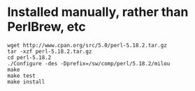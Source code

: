 Installed manually, rather than PerlBrew, etc
=============================================

    wget http://www.cpan.org/src/5.0/perl-5.18.2.tar.gz
    tar -xzf perl-5.18.2.tar.gz
    cd perl-5.18.2
    ./Configure -des -Dprefix=/sw/comp/perl/5.18.2/milou
    make
    make test
    make install
